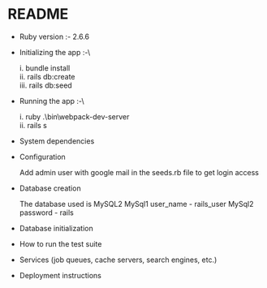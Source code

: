 # README

* Ruby version :- 2.6.6

* Initializing the app :-\

  i. bundle install\
  ii. rails db:create\
  iii. rails db:seed
  
* Running the app :-\
  
  i. ruby .\bin\webpack-dev-server\
  ii. rails s

* System dependencies

* Configuration

  Add admin user with google mail in the seeds.rb file to get login access

* Database creation

  The database used is MySQL2
  MySql1 user_name - rails_user
  MySql2 password - rails
  

* Database initialization

* How to run the test suite

* Services (job queues, cache servers, search engines, etc.)

* Deployment instructions

